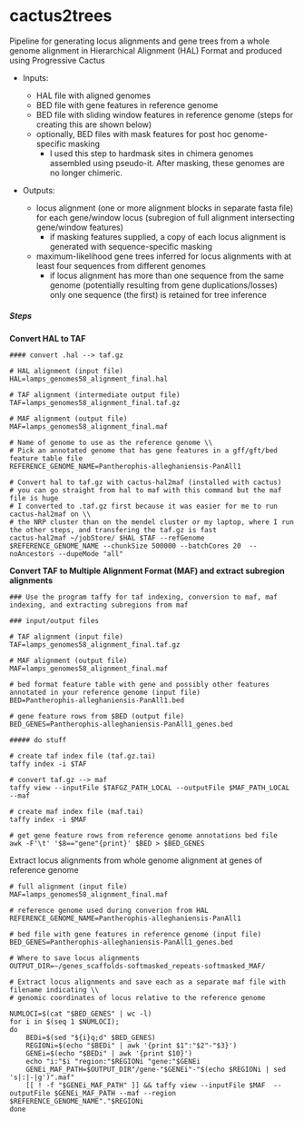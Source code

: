 # cactus2trees

Pipeline for generating locus alignments and gene trees from a whole genome alignment in Hierarchical Alignment (HAL) Format and produced using Progressive Cactus

- Inputs:
  - HAL file with aligned genomes
  - BED file with gene features in reference genome
  - BED file with sliding window features in reference genome (steps for creating this are shown below)
  - optionally, BED files with mask features for post hoc genome-specific masking
    - I used this step to hardmask sites in chimera genomes assembled using pseudo-it. After masking, these genomes are no longer chimeric.

- Outputs:
  - locus alignment (one or more alignment blocks in separate fasta file) for each gene/window locus (subregion of full alignment intersecting gene/window features)
    - if masking features supplied, a copy of each locus alignment is generated with sequence-specific masking
  - maximum-likelihood gene trees inferred for locus alignments with at least four sequences from different genomes
    - if locus alignment has more than one sequence from the same genome (potentially resulting from gene duplications/losses) only one sequence (the first) is retained for tree inference

##### Steps

**Convert HAL to TAF**

```
#### convert .hal --> taf.gz

# HAL alignment (input file)
HAL=lamps_genomes58_alignment_final.hal

# TAF alignment (intermediate output file)
TAF=lamps_genomes58_alignment_final.taf.gz

# MAF alignment (output file)
MAF=lamps_genomes58_alignment_final.maf

# Name of genome to use as the reference genome \\
# Pick an annotated genome that has gene features in a gff/gft/bed feature table file
REFERENCE_GENOME_NAME=Pantherophis-alleghaniensis-PanAll1

# Convert hal to taf.gz with cactus-hal2maf (installed with cactus)
# you can go straight from hal to maf with this command but the maf file is huge
# I converted to .taf.gz first because it was easier for me to run cactus-hal2maf on \\
# the NRP cluster than on the mendel cluster or my laptop, where I run the other steps, and transfering the taf.gz is fast
cactus-hal2maf ~/jobStore/ $HAL $TAF --refGenome $REFERENCE_GENOME_NAME --chunkSize 500000 --batchCores 20  --noAncestors --dupeMode "all"

```

**Convert TAF to Multiple Alignment Format (MAF) and extract subregion alignments**

```
### Use the program taffy for taf indexing, conversion to maf, maf indexing, and extracting subregions from maf

### input/output files

# TAF alignment (input file)
TAF=lamps_genomes58_alignment_final.taf.gz

# MAF alignment (output file)
MAF=lamps_genomes58_alignment_final.maf

# bed format feature table with gene and possibly other features annotated in your reference genome (input file)
BED=Pantherophis-alleghaniensis-PanAll1.bed

# gene feature rows from $BED (output file)
BED_GENES=Pantherophis-alleghaniensis-PanAll1_genes.bed

##### do stuff

# create taf index file (taf.gz.tai)
taffy index -i $TAF

# convert taf.gz --> maf
taffy view --inputFile $TAFGZ_PATH_LOCAL --outputFile $MAF_PATH_LOCAL --maf

# create maf index file (maf.tai)
taffy index -i $MAF

# get gene feature rows from reference genome annotations bed file
awk -F'\t' '$8=="gene"{print}' $BED > $BED_GENES

```

Extract locus alignments from whole genome alignment at genes of reference genome

```
# full alignment (input file)
MAF=lamps_genomes58_alignment_final.maf

# reference genome used during converion from HAL
REFERENCE_GENOME_NAME=Pantherophis-alleghaniensis-PanAll1

# bed file with gene features in reference genome (input file)
BED_GENES=Pantherophis-alleghaniensis-PanAll1_genes.bed

# Where to save locus alignments
OUTPUT_DIR=~/genes_scaffolds-softmasked_repeats-softmasked_MAF/

# Extract locus alignments and save each as a separate maf file with filename indicating \\
# genomic coordinates of locus relative to the reference genome

NUMLOCI=$(cat "$BED_GENES" | wc -l)
for i in $(seq 1 $NUMLOCI);
do
	BEDi=$(sed "${i}q;d" $BED_GENES)
	REGIONi=$(echo "$BEDi" | awk '{print $1":"$2"-"$3}')
	GENEi=$(echo "$BEDi" | awk '{print $10}')
	echo "i:"$i "region:"$REGIONi "gene:"$GENEi
	GENEi_MAF_PATH=$OUTPUT_DIR"/gene-"$GENEi"-"$(echo $REGIONi | sed 's|:|-|g')".maf"
	[[ ! -f "$GENEi_MAF_PATH" ]] && taffy view --inputFile $MAF  --outputFile $GENEi_MAF_PATH --maf --region $REFERENCE_GENOME_NAME"."$REGIONi
done
```

<!--

Extract locus alignments from whole genome alignment at 10kb sliding windows along reference genome seqs

```


# Create BED file defining window features (zero based index)



REFERENCE_CHROM_BED_PATH=/Users/jeffreyweinell/Documents/research-projects/lamps/TwoBit/Pantherophis-alleghaniensis-PanAll1.bed

BED_PATH_OUT="/Users/jeffreyweinell/Documents/lamps/MAF/Pantherophis-alleghaniensis-PanAll1_10kb-windows.bed"

CHROMS=$(awk '{print $1}' "$REFERENCE_CHROM_BED_PATH")

NUMCHROMS=$(echo "$CHROMS" | wc -l)

for x in $(seq 3 $NUMCHROMS);
do
	CHROMx=$(echo "$CHROMS" | awk -v x=$x 'NR==x{print}')
	CHROMx_LENGTH=$(awk -v CHROMx=$CHROMx '$1==CHROMx{print $3}' $REFERENCE_CHROM_BED_PATH)
	zmax=$((CHROMx_LENGTH/10000)) # = number of 10kb windows for CHROMx
	for z in $(seq 0 $zmax);
	do
		R1=$(($z*10000))
		R2=$(($R1+10000))
		[[ "$R2" -gt "$CHROMx_LENGTH" ]] && R2=$CHROMx_LENGTH
		REGIONxz=$CHROMx"\t"$R1"\t"$R2
		[[ -f "$BED_PATH_OUT" ]] && echo "$REGIONxz" >> $BED_PATH_OUT
		[[ ! -f "$BED_PATH_OUT" ]] && echo "$REGIONxz" > $BED_PATH_OUT
	done
done

# Extract alignment blocks in windows
WINDOWS_BED_PATH="/Users/jeffreyweinell/Documents/lamps/MAF/Pantherophis-alleghaniensis-PanAll1_10kb-windows.bed"

# path to MAF alignment
# MAF_PATH_LOCAL=/Users/jeffreyweinell/Documents/lamps/cactus/lamps_genomes58_alignment_final.maf
TAFGZ_PATH_LOCAL=/Users/jeffreyweinell/Documents/lamps/cactus/lamps_genomes58_alignment_final.taf.gz

# create alignment index file if it doesnt exist
[[ ! -f ${TAFGZ_PATH_LOCAL}".tai" ]] && taffy index -i ${TAFGZ_PATH_LOCAL}

# reference species, which must be the first species in each alignment block and the species in which regions defined in the bed file correspond to
REFSPECIES=Pantherophis-alleghaniensis-PanAll1
OUTPUT_DIR=/Users/jeffreyweinell/Documents/lamps/MAF/windows-10kb_scaffolds-softmasked_repeats-softmasked/
NUMWINDOWS=$(wc -l $WINDOWS_BED_PATH | awk '{print $1}')
zmax=$(($NUMWINDOWS/1000))
for z in $(seq 0 $zmax);
do
	R1=$(($z*1000))
	[[ "$R1" -eq 0 ]] && R1=1
	R2=$(($R1+999))
	WINDOWS_BED=$(cat $WINDOWS_BED_PATH | awk -v R1=$R1 -v R2=$R2 'NR>=R1 && NR<=R2 {print}')
	NUMLOCI=$(echo "$WINDOWS_BED" | wc -l)
	for i in $(seq 1 $NUMLOCI);
	do
		REGIONzi=$(echo "$WINDOWS_BED" | awk -v i=$i 'NR==i{print $1":"$2"-"$3}')
		echo "z:"$z "i:"$i "region:"$REGIONzi
		WINDOW_MAF_PATH_LOCAL=${OUTPUT_DIR}$(echo $REGIONzi | sed 's|:|-|g')".maf"
		[[ ! -f "$WINDOW_MAF_PATH_LOCAL" ]] && taffy view --inputFile $TAFGZ_PATH_LOCAL  --outputFile $WINDOW_MAF_PATH_LOCAL --maf --region $REFSPECIES"."$REGIONzi
	done
done
```


-->

